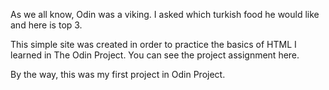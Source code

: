 As we all know, Odin was a viking. I asked which turkish food he would like and here is top 3.

This simple site was created in order to practice the basics of HTML I learned in The Odin Project. You can see the project assignment here.

By the way, this was my first project in Odin Project.
